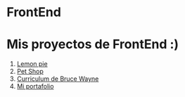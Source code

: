 # FrontEnd

<h1>Mis proyectos de FrontEnd :)</h1>

<ol>
  <li><a href='https://erasmoh24.github.io/Front_End/LemonPie'>Lemon pie</a></li>
  <li><a href='https://erasmoh24.github.io/Front_End/petShop'>Pet Shop</a></li>
  <li><a href='https://erasmoh24.github.io/Front_End/curriculum'>Curriculum de Bruce Wayne</a></li>
  <li><a href='https://erasmoh24.github.io/Front_End/CvPropio'>Mi portafolio</a></li>
<i/ol>


